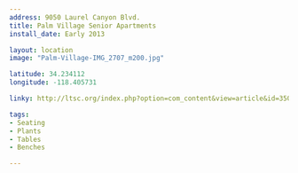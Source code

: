 ```yaml
---
address: 9050 Laurel Canyon Blvd. 
title: Palm Village Senior Apartments 
install_date: Early 2013

layout: location
image: "Palm-Village-IMG_2707_m200.jpg"

latitude: 34.234112
longitude: -118.405731

linky: http://ltsc.org/index.php?option=com_content&view=article&id=350

tags:	
- Seating
- Plants
- Tables
- Benches

---
```

